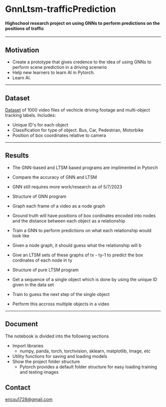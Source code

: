 # GnnLtsm-trafficPrediction

<h4>Highschool research project on using GNNs to perform predictions on the positions of traffic
 </h4>

---

## Motivation

- Create a prototype that gives credence to the idea of using GNNs to perform scene prediction in a driving scenerio
- Help new learners to learn AI in Pytorch.
- Learn AI. 

---

## Dataset

[Dataset](https://www.kaggle.com/datasets/robikscube/driving-video-with-object-tracking) of 1000 video files of vechicle driving footage and multi-object tracking labels. Includes:

- Unique ID's for each object
- Classification for type of object. Bus, Car, Pedestrian, Motorbike
- Position of box coordinates relative to camera

---

## Results

- The GNN-based and LTSM based programs are implimented in Pytorch
- Compare the accuracy of GNN and LTSM
- GNN still requires more work/research as of 5/7/2023
- Structure of GNN program
 - Graph each frame of a video as a node graph
  - Ground truth will have positions of box cordinates encoded into nodes and the distance between each object as a relationship
 - Train a GNN to perform predictions on what each relationship would look like
  - Given a node graph, it should guess what the relationship will b
 - Give an LTSM sets of these graphs of tx - ty-1 to predict the box cordinates of each node in ty
 
- Structure of pure LTSM program
 - Get a sequence of a single object which is done by using the unique ID given in the data set
 - Train to guess the next step of the single object
 - Perform this accross multiple objects in a video

---

## Document

The notebook is divided into the following sections

- Import libraries
  - numpy, panda, torch, torchvision, sklearn, matplotlib, Image, etc
- Utility functions for saving and loading models
- Show the project folder structure
  - Pytorch provides a default folder structure for easy loading training and testing images

## Contact

ericxu1728@gmail.com
